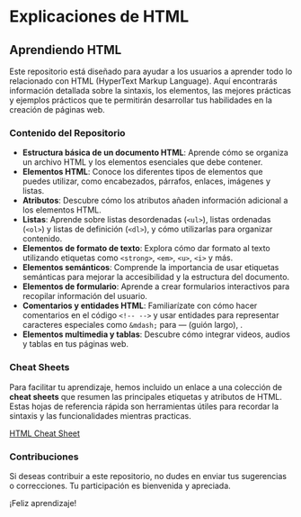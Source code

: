 # Explicaciones de HTML

## Aprendiendo HTML

Este repositorio está diseñado para ayudar a los usuarios a aprender todo lo relacionado con HTML (HyperText Markup Language). Aquí encontrarás información detallada sobre la sintaxis, los elementos, las mejores prácticas y ejemplos prácticos que te permitirán desarrollar tus habilidades en la creación de páginas web.

### Contenido del Repositorio

- **Estructura básica de un documento HTML**: Aprende cómo se organiza un archivo HTML y los elementos esenciales que debe contener.
- **Elementos HTML**: Conoce los diferentes tipos de elementos que puedes utilizar, como encabezados, párrafos, enlaces, imágenes y listas.
- **Atributos**: Descubre cómo los atributos añaden información adicional a los elementos HTML.
- **Listas**: Aprende sobre listas desordenadas (`<ul>`), listas ordenadas (`<ol>`) y listas de definición (`<dl>`), y cómo utilizarlas para organizar contenido.
- **Elementos de formato de texto**: Explora cómo dar formato al texto utilizando etiquetas como `<strong>`, `<em>`, `<u>`, `<i>` y más.
- **Elementos semánticos**: Comprende la importancia de usar etiquetas semánticas para mejorar la accesibilidad y la estructura del documento.
- **Elementos de formulario**: Aprende a crear formularios interactivos para recopilar información del usuario.
- **Comentarios y entidades HTML**: Familiarízate con cómo hacer comentarios en el código `<!-- -->` y usar entidades para representar caracteres especiales como `&mdash;` para — (guión largo), .
- **Elementos multimedia y tablas**: Descubre cómo integrar videos, audios y tablas en tus páginas web.

### Cheat Sheets

Para facilitar tu aprendizaje, hemos incluido un enlace a una colección de **cheat sheets** que resumen las principales etiquetas y atributos de HTML. Estas hojas de referencia rápida son herramientas útiles para recordar la sintaxis y las funcionalidades mientras practicas.

[HTML Cheat Sheet](https://htmlcheatsheet.com/)

### Contribuciones

Si deseas contribuir a este repositorio, no dudes en enviar tus sugerencias o correcciones. Tu participación es bienvenida y apreciada.

¡Feliz aprendizaje!
